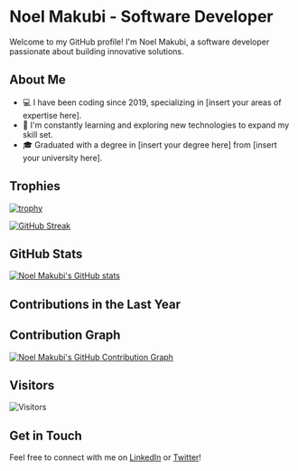 # Noel Makubi - Software Developer

Welcome to my GitHub profile! I'm Noel Makubi, a software developer passionate about building innovative solutions.

## About Me

- 💻 I have been coding since 2019, specializing in [insert your areas of expertise here].
- 🌱 I'm constantly learning and exploring new technologies to expand my skill set.
- 🎓 Graduated with a degree in [insert your degree here] from [insert your university here].

## Trophies

[![trophy](https://github-profile-trophy.vercel.app/?username=noelmakubi&theme=darkhub)](https://github.com/noelmakubi)

[![GitHub Streak](https://github-readme-streak-stats.herokuapp.com/?user=noelmakubi&theme=dark)](https://git.io/streak-stats)

## GitHub Stats

[![Noel Makubi's GitHub stats](https://github-readme-stats.vercel.app/api?username=noelmakubi&show_icons=true&theme=dark)](https://github.com/noelmakubi)

## Contributions in the Last Year


## Contribution Graph

[![Noel Makubi's GitHub Contribution Graph](https://activity-graph.herokuapp.com/graph?username=noelmakubi&theme=github&hide_border=true)](https://github.com/noelmakubi)


## Visitors

![Visitors](https://visitor-badge.laobi.icu/badge?page_id=noelmakubi)

## Get in Touch

Feel free to connect with me on [LinkedIn](https://www.linkedin.com/in/your-linkedin-profile/) or [Twitter](https://twitter.com/your-twitter-handle)!
